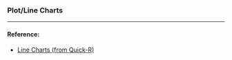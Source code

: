 ### Plot/Line Charts



----

#### Reference: 
* [Line Charts \(from Quick-R\)](https://www.statmethods.net/graphs/line.html)
